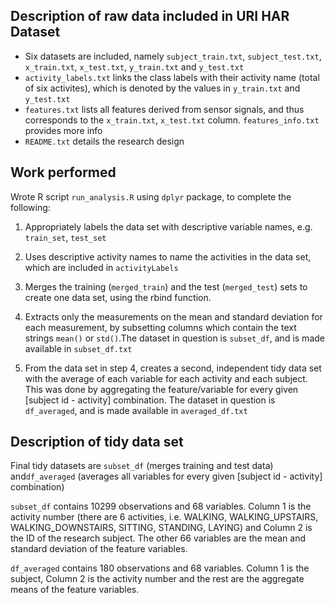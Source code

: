 Description of raw data included in URI HAR Dataset
---------------------------------------------------

-   Six datasets are included, namely `subject_train.txt`,
    `subject_test.txt`, `x_train.txt`, `x_test.txt`, `y_train.txt` and
    `y_test.txt`
-   `activity_labels.txt` links the class labels with their activity
    name (total of six activites), which is denoted by the values in
    `y_train.txt` and `y_test.txt`
-   `features.txt` lists all features derived from sensor signals, and
    thus corresponds to the `x_train.txt`, `x_test.txt` column.
    `features_info.txt` provides more info
-   `README.txt` details the research design

Work performed
--------------

Wrote R script `run_analysis.R` using `dplyr` package, to complete the
following:

1.  Appropriately labels the data set with descriptive variable names,
    e.g. `train_set`, `test_set`

2.  Uses descriptive activity names to name the activities in the data
    set, which are included in `activityLabels`

3.  Merges the training (`merged_train`) and the test (`merged_test`)
    sets to create one data set, using the rbind function.

4.  Extracts only the measurements on the mean and standard deviation
    for each measurement, by subsetting columns which contain the text
    strings `mean()` or `std()`.The dataset in question is `subset_df`,
    and is made available in `subset_df.txt`

5.  From the data set in step 4, creates a second, independent tidy data
    set with the average of each variable for each activity and each
    subject. This was done by aggregating the feature/variable for every
    given \[subject id - activity\] combination. The dataset in question
    is `df_averaged`, and is made available in `averaged_df.txt`

Description of tidy data set
----------------------------

Final tidy datasets are `subset_df` (merges training and test data)
and`df_averaged` (averages all variables for every given \[subject id -
activity\] combination)

`subset_df` contains 10299 observations and 68 variables. Column 1 is
the activity number (there are 6 activities, i.e. WALKING,
WALKING\_UPSTAIRS, WALKING\_DOWNSTAIRS, SITTING, STANDING, LAYING) and
Column 2 is the ID of the research subject. The other 66 variables are
the mean and standard deviation of the feature variables.

`df_averaged` contains 180 observations and 68 variables. Column 1 is
the subject, Column 2 is the activity number and the rest are the
aggregate means of the feature variables.
